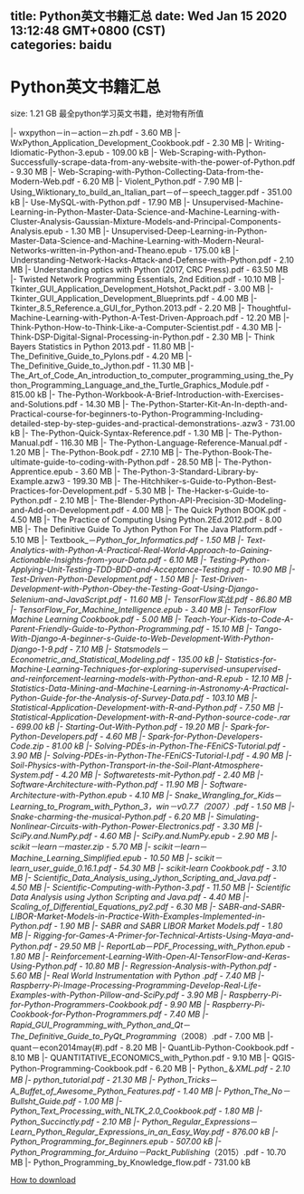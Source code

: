 
title: Python英文书籍汇总
date: Wed Jan 15 2020 13:12:48 GMT+0800 (CST)    
categories: baidu
---

# Python英文书籍汇总
size: 1.21 GB
 最全python学习英文书籍，绝对物有所值
 
|- wxpython－in－action－zh.pdf - 3.60 MB
|- WxPython_Application_Development_Cookbook.pdf - 2.30 MB
|- Writing-Idiomatic-Python-3.epub - 109.00 kB
|- Web-Scraping-with-Python-Successfully-scrape-data-from-any-website-with-the-power-of-Python.pdf - 9.30 MB
|- Web-Scraping-with-Python-Collecting-Data-from-the-Modern-Web.pdf - 6.20 MB
|- Violent_Python.pdf - 7.90 MB
|- Using_Wiktionary_to_build_an_Italian_part－of－speech_tagger.pdf - 351.00 kB
|- Use-MySQL-with-Python.pdf - 17.90 MB
|- Unsupervised-Machine-Learning-in-Python-Master-Data-Science-and-Machine-Learning-with-Cluster-Analysis-Gaussian-Mixture-Models-and-Principal-Components-Analysis.epub - 1.30 MB
|- Unsupervised-Deep-Learning-in-Python-Master-Data-Science-and-Machine-Learning-with-Modern-Neural-Networks-written-in-Python-and-Theano.epub - 175.00 kB
|- Understanding-Network-Hacks-Attack-and-Defense-with-Python.pdf - 2.10 MB
|- Understanding optics with Python (2017, CRC Press).pdf - 63.50 MB
|- Twisted Network Programming Essentials, 2nd Edition.pdf - 10.10 MB
|- Tkinter_GUI_Application_Development_Hotshot_Packt.pdf - 3.00 MB
|- Tkinter_GUI_Application_Development_Blueprints.pdf - 4.00 MB
|- Tkinter_8.5_Reference.a_GUI_for_Python.2013.pdf - 2.20 MB
|- Thoughtful-Machine-Learning-with-Python-A-Test-Driven-Approach.pdf - 12.20 MB
|- Think-Python-How-to-Think-Like-a-Computer-Scientist.pdf - 4.30 MB
|- Think-DSP-Digital-Signal-Processing-in-Python.pdf - 2.30 MB
|- Think Bayers Statistics in Python 2013.pdf - 11.80 MB
|- The_Definitive_Guide_to_Pylons.pdf - 4.20 MB
|- The_Definitive_Guide_to_Jython.pdf - 11.30 MB
|- The_Art_of_Code_An_introduction_to_computer_programming_using_the_Python_Programming_Language_and_the_Turtle_Graphics_Module.pdf - 815.00 kB
|- The-Python-Workbook-A-Brief-Introduction-with-Exercises-and-Solutions.pdf - 14.30 MB
|- The-Python-Starter-Kit-An-In-depth-and-Practical-course-for-beginners-to-Python-Programming-Including-detailed-step-by-step-guides-and-practical-demonstrations-.azw3 - 731.00 kB
|- The-Python-Quick-Syntax-Reference.pdf - 1.30 MB
|- The-Python-Manual.pdf - 116.30 MB
|- The-Python-Language-Reference-Manual.pdf - 1.20 MB
|- The-Python-Book.pdf - 27.10 MB
|- The-Python-Book-The-ultimate-guide-to-coding-with-Python.pdf - 28.50 MB
|- The-Python-Apprentice.epub - 3.60 MB
|- The-Python-3-Standard-Library-by-Example.azw3 - 199.30 MB
|- The-Hitchhiker-s-Guide-to-Python-Best-Practices-for-Development.pdf - 5.30 MB
|- The-Hacker-s-Guide-to-Python.pdf - 2.10 MB
|- The-Blender-Python-API-Precision-3D-Modeling-and-Add-on-Development.pdf - 4.00 MB
|- The Quick  Python BOOK.pdf - 4.50 MB
|- The Practice of Computing Using Python.2Ed.2012.pdf - 8.00 MB
|- The Definitive Guide To Jython Python For The Java Platform.pdf - 5.10 MB
|- Textbook_－_Python_for_Informatics.pdf - 1.50 MB
|- Text-Analytics-with-Python-A-Practical-Real-World-Approach-to-Gaining-Actionable-Insights-from-your-Data.pdf - 6.10 MB
|- Testing-Python-Applying-Unit-Testing-TDD-BDD-and-Acceptance-Testing.pdf - 10.90 MB
|- Test-Driven-Python-Development.pdf - 1.50 MB
|- Test-Driven-Development-with-Python-Obey-the-Testing-Goat-Using-Django-Selenium-and-JavaScript.pdf - 11.60 MB
|- TensorFlow实战.pdf - 86.80 MB
|- TensorFlow_For_Machine_Intelligence.epub - 3.40 MB
|- TensorFlow Machine Learning Cookbook.pdf - 5.00 MB
|- Teach-Your-Kids-to-Code-A-Parent-Friendly-Guide-to-Python-Programming.pdf - 15.10 MB
|- Tango-With-Django-A-beginner-s-Guide-to-Web-Development-With-Python-Django-1-9.pdf - 7.10 MB
|- Statsmodels－Econometric_and_Statistical_Modeling.pdf - 135.00 kB
|- Statistics-for-Machine-Learning-Techniques-for-exploring-supervised-unsupervised-and-reinforcement-learning-models-with-Python-and-R.epub - 12.10 MB
|- Statistics-Data-Mining-and-Machine-Learning-in-Astronomy-A-Practical-Python-Guide-for-the-Analysis-of-Survey-Data.pdf - 103.10 MB
|- Statistical-Application-Development-with-R-and-Python.pdf - 7.50 MB
|- Statistical-Application-Development-with-R-and-Python-source-code-.rar - 699.00 kB
|- Starting-Out-With-Python.pdf - 19.20 MB
|- Spark-for-Python-Developers.pdf - 4.60 MB
|- Spark-for-Python-Developers-Code.zip - 81.00 kB
|- Solving-PDEs-in-Python-The-FEniCS-Tutorial.pdf - 3.90 MB
|- Solving-PDEs-in-Python-The-FEniCS-Tutorial-I.pdf - 4.90 MB
|- Soil-Physics-with-Python-Transport-in-the-Soil-Plant-Atmosphere-System.pdf - 4.20 MB
|- Softwaretests-mit-Python.pdf - 2.40 MB
|- Software-Architecture-with-Python.pdf - 11.90 MB
|- Software-Architecture-with-Python.epub - 4.10 MB
|- Snake_Wrangling_for_Kids_－_Learning_to_Program_with_Python_3，_win－v0.7.7_（2007）.pdf - 1.50 MB
|- Snake-charming-the-musical-Python.pdf - 6.20 MB
|- Simulating-Nonlinear-Circuits-with-Python-Power-Electronics.pdf - 3.30 MB
|- SciPy.and.NumPy.pdf - 4.60 MB
|- SciPy.and.NumPy.epub - 2.90 MB
|- scikit－learn－master.zip - 5.70 MB
|- scikit－learn_－_Machine_Learning_Simplified.epub - 10.50 MB
|- scikit－learn_user_guide_0.16.1.pdf - 54.30 MB
|- scikit-learn Cookbook.pdf - 3.10 MB
|- Scientific_Data_Analysis_using_Jython_Scripting_and_Java.pdf - 4.50 MB
|- Scientific-Computing-with-Python-3.pdf - 11.50 MB
|- Scientific Data Analysis using Jython Scripting and Java.pdf - 4.40 MB
|- Scaling_of_Differential_Equations_py2.pdf - 6.30 MB
|- SABR-and-SABR-LIBOR-Market-Models-in-Practice-With-Examples-Implemented-in-Python.pdf - 1.90 MB
|- SABR and SABR LIBOR Market Models.pdf - 1.80 MB
|- Rigging-for-Games-A-Primer-for-Technical-Artists-Using-Maya-and-Python.pdf - 29.50 MB
|- ReportLab_－_PDF_Processing_with_Python.epub - 1.80 MB
|- Reinforcement-Learning-With-Open-AI-TensorFlow-and-Keras-Using-Python.pdf - 10.80 MB
|- Regression-Analysis-with-Python.pdf - 5.60 MB
|- Real World Instrumentation with Python .pdf - 7.40 MB
|- Raspberry-Pi-Image-Processing-Programming-Develop-Real-Life-Examples-with-Python-Pillow-and-SciPy.pdf - 3.90 MB
|- Raspberry-Pi-for-Python-Programmers-Cookbook.pdf - 9.90 MB
|- Raspberry-Pi-Cookbook-for-Python-Programmers.pdf - 7.40 MB
|- Rapid_GUI_Programming_with_Python_and_Qt_－_The_Definitive_Guide_to_PyQt_Programming_（2008）.pdf - 7.00 MB
|- quant－econ2014may(#).pdf - 8.20 MB
|- QuantLib-Python-Cookbook.pdf - 8.10 MB
|- QUANTITATIVE_ECONOMICS_with_Python.pdf - 9.10 MB
|- QGIS-Python-Programming-Cookbook.pdf - 6.20 MB
|- Python_＆_XML.pdf - 2.10 MB
|- python_tutorial.pdf - 21.30 MB
|- Python_Tricks_－_A_Buffet_of_Awesome_Python_Features.pdf - 1.40 MB
|- Python_The_No－Bullsht_Guide.pdf - 1.00 MB
|- Python_Text_Processing_with_NLTK_2.0_Cookbook.pdf - 1.80 MB
|- Python_Succinctly.pdf - 2.10 MB
|- Python_Regular_Expressions_－_Learn_Python_Regular_Expressions_in_an_Easy_Way.pdf - 876.00 kB
|- Python_Programming_for_Beginners.epub - 507.00 kB
|- Python_Programming_for_Arduino－Packt_Publishing_（2015）.pdf - 10.70 MB
|- Python_Programming_by_Knowledge_flow.pdf - 731.00 kB

[How to download](https://bpcam.bemobtrk.com/go/2ceec3aa-1ca2-46d6-b9ff-aaa5c184517c?jno=463)